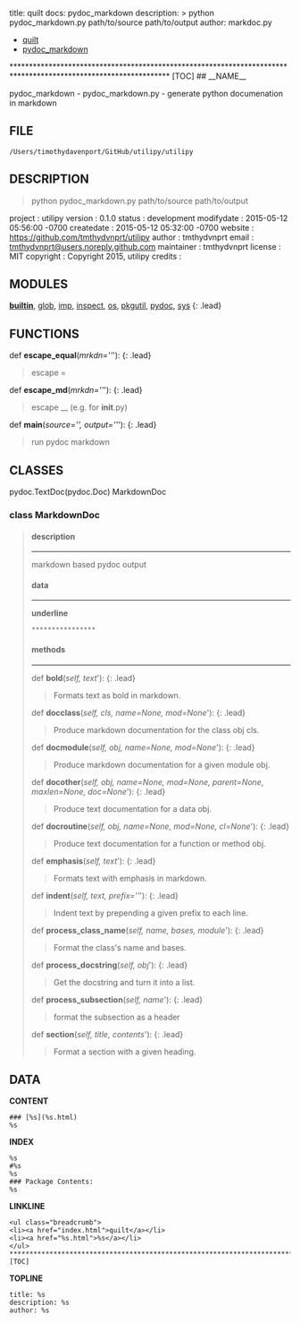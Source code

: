 title: quilt docs: pydoc_markdown
description: > python pydoc_markdown.py path/to/source path/to/output
author: markdoc.py

<ul class="breadcrumb">
<li><a href="index.html">quilt</a></li>
<li><a href="pydoc_markdown.html">pydoc_markdown</a></li>
</ul>
****************************************************************************************************************
[TOC]
## __NAME__

pydoc\_markdown - pydoc_markdown.py - generate python documenation in markdown

## __FILE__

`/Users/timothydavenport/GitHub/utilipy/utilipy`

## __DESCRIPTION__

> python pydoc_markdown.py path/to/source path/to/output

project    : utilipy
version    : 0.1.0
status     : development
modifydate : 2015-05-12 05:56:00 -0700
createdate : 2015-05-12 05:32:00 -0700
website    : https://github.com/tmthydvnprt/utilipy
author     : tmthydvnprt
email      : tmthydvnprt@users.noreply.github.com
maintainer : tmthydvnprt
license    : MIT
copyright  : Copyright 2015, utilipy
credits    :

## __MODULES__

[__builtin__](https://www.google.com/#q=python+__builtin__), [glob](https://www.google.com/#q=python+glob), [imp](https://www.google.com/#q=python+imp), [inspect](https://www.google.com/#q=python+inspect), [os](https://www.google.com/#q=python+os), [pkgutil](https://www.google.com/#q=python+pkgutil), [pydoc](https://www.google.com/#q=python+pydoc), [sys](https://www.google.com/#q=python+sys)
{: .lead}

## __FUNCTIONS__

def __escape\_equal__(_mrkdn=''_'):
{: .lead}
> escape =

def __escape\_md__(_mrkdn=''_'):
{: .lead}
> escape __ (e.g. for __init__.py)

def __main__(_source='', output=''_'):
{: .lead}
> run pydoc markdown

## __CLASSES__

pydoc.TextDoc(pydoc.Doc)
    MarkdownDoc

### class __MarkdownDoc__
> #### description
> ****************
> markdown based pydoc output
> 
> 
> #### data
> ****************
> __underline__
> ```
> ****************
> ```
> 
> #### methods
> ****************
> def __bold__(_self, text_'):
> {: .lead}
> > Formats text as bold in markdown.
> 
> def __docclass__(_self, cls, name=None, mod=None_'):
> {: .lead}
> > Produce markdown documentation for the class obj cls.
> 
> def __docmodule__(_self, obj, name=None, mod=None_'):
> {: .lead}
> > Produce markdown documentation for a given module obj.
> 
> def __docother__(_self, obj, name=None, mod=None, parent=None, maxlen=None, doc=None_'):
> {: .lead}
> > Produce text documentation for a data obj.
> 
> def __docroutine__(_self, obj, name=None, mod=None, cl=None_'):
> {: .lead}
> > Produce text documentation for a function or method obj.
> 
> def __emphasis__(_self, text_'):
> {: .lead}
> > Formats text with emphasis in markdown.
> 
> def __indent__(_self, text, prefix=''_'):
> {: .lead}
> > Indent text by prepending a given prefix to each line.
> 
> def __process\_class\_name__(_self, name, bases, module_'):
> {: .lead}
> > Format the class's name and bases.
> 
> def __process\_docstring__(_self, obj_'):
> {: .lead}
> > Get the docstring and turn it into a list.
> 
> def __process\_subsection__(_self, name_'):
> {: .lead}
> > format the subsection as a header
> 
> def __section__(_self, title, contents_'):
> {: .lead}
> > Format a section with a given heading.
>

## __DATA__

__CONTENT__
```
### [%s](%s.html)
%s

```

__INDEX__
```
%s
#%s
%s
### Package Contents:
%s

```

__LINKLINE__
```
<ul class="breadcrumb">
<li><a href="index.html">quilt</a></li>
<li><a href="%s.html">%s</a></li>
</ul>
****************************************************************************************************************
[TOC]

```

__TOPLINE__
```
title: %s
description: %s
author: %s


```

